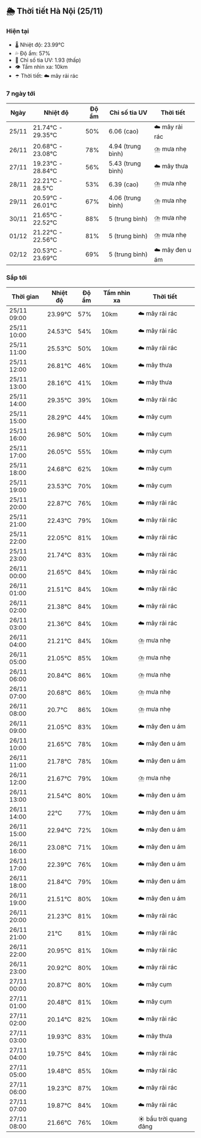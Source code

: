 ## 🌦️ Thời tiết Hà Nội (25/11)

### Hiện tại

- 🌡️ Nhiệt độ: 23.99℃
- 💦 Độ ẩm: 57%
- 🌟 Chỉ số tia UV: 1.93 (thấp)
- 👁️ Tầm nhìn xa: 10km
- ☂️ Thời tiết: ☁️ mây rải rác

### 7 ngày tới

| Ngày | Nhiệt độ | Độ ẩm | Chỉ số tia UV | Thời tiết |
| --- | --- | --- | --- | --- |
| 25/11 | 21.74℃ - 29.35℃ | 50% | 6.06 (cao) | ☁️ mây rải rác |
| 26/11 | 20.68℃ - 23.08℃ | 78% | 4.94 (trung bình) | ⛈️ mưa nhẹ |
| 27/11 | 19.23℃ - 28.84℃ | 56% | 5.43 (trung bình) | ☁️ mây thưa |
| 28/11 | 22.21℃ - 28.5℃ | 53% | 6.39 (cao) | ⛈️ mưa nhẹ |
| 29/11 | 20.59℃ - 26.01℃ | 67% | 4.06 (trung bình) | ⛈️ mưa nhẹ |
| 30/11 | 21.65℃ - 22.52℃ | 88% | 5 (trung bình) | ⛈️ mưa nhẹ |
| 01/12 | 21.22℃ - 22.56℃ | 81% | 5 (trung bình) | ⛈️ mưa nhẹ |
| 02/12 | 20.53℃ - 23.69℃ | 69% | 5 (trung bình) | ☁️ mây đen u ám |

### Sắp tới

| Thời gian | Nhiệt độ | Độ ẩm | Tầm nhìn xa | Thời tiết |
| --- | --- | --- | --- | --- |
| 25/11 09:00 | 23.99℃ | 57% | 10km | ☁️ mây rải rác |
| 25/11 10:00 | 24.53℃ | 54% | 10km | ☁️ mây rải rác |
| 25/11 11:00 | 25.53℃ | 50% | 10km | ☁️ mây rải rác |
| 25/11 12:00 | 26.81℃ | 46% | 10km | ☁️ mây thưa |
| 25/11 13:00 | 28.16℃ | 41% | 10km | ☁️ mây thưa |
| 25/11 14:00 | 29.35℃ | 39% | 10km | ☁️ mây rải rác |
| 25/11 15:00 | 28.29℃ | 44% | 10km | ☁️ mây cụm |
| 25/11 16:00 | 26.98℃ | 50% | 10km | ☁️ mây cụm |
| 25/11 17:00 | 26.05℃ | 55% | 10km | ☁️ mây cụm |
| 25/11 18:00 | 24.68℃ | 62% | 10km | ☁️ mây cụm |
| 25/11 19:00 | 23.53℃ | 70% | 10km | ☁️ mây cụm |
| 25/11 20:00 | 22.87℃ | 76% | 10km | ☁️ mây rải rác |
| 25/11 21:00 | 22.43℃ | 79% | 10km | ☁️ mây rải rác |
| 25/11 22:00 | 22.05℃ | 81% | 10km | ☁️ mây rải rác |
| 25/11 23:00 | 21.74℃ | 83% | 10km | ☁️ mây rải rác |
| 26/11 00:00 | 21.65℃ | 84% | 10km | ☁️ mây rải rác |
| 26/11 01:00 | 21.51℃ | 84% | 10km | ☁️ mây rải rác |
| 26/11 02:00 | 21.38℃ | 84% | 10km | ☁️ mây rải rác |
| 26/11 03:00 | 21.36℃ | 84% | 10km | ☁️ mây rải rác |
| 26/11 04:00 | 21.21℃ | 84% | 10km | ⛈️ mưa nhẹ |
| 26/11 05:00 | 21.05℃ | 85% | 10km | ⛈️ mưa nhẹ |
| 26/11 06:00 | 20.84℃ | 86% | 10km | ⛈️ mưa nhẹ |
| 26/11 07:00 | 20.68℃ | 86% | 10km | ⛈️ mưa nhẹ |
| 26/11 08:00 | 20.7℃ | 86% | 10km | ⛈️ mưa nhẹ |
| 26/11 09:00 | 21.05℃ | 83% | 10km | ☁️ mây đen u ám |
| 26/11 10:00 | 21.65℃ | 78% | 10km | ☁️ mây đen u ám |
| 26/11 11:00 | 21.78℃ | 78% | 10km | ☁️ mây đen u ám |
| 26/11 12:00 | 21.67℃ | 79% | 10km | ⛈️ mưa nhẹ |
| 26/11 13:00 | 21.54℃ | 80% | 10km | ☁️ mây đen u ám |
| 26/11 14:00 | 22℃ | 77% | 10km | ☁️ mây đen u ám |
| 26/11 15:00 | 22.94℃ | 72% | 10km | ☁️ mây đen u ám |
| 26/11 16:00 | 23.08℃ | 71% | 10km | ☁️ mây đen u ám |
| 26/11 17:00 | 22.39℃ | 76% | 10km | ☁️ mây đen u ám |
| 26/11 18:00 | 21.84℃ | 79% | 10km | ☁️ mây đen u ám |
| 26/11 19:00 | 21.51℃ | 80% | 10km | ☁️ mây đen u ám |
| 26/11 20:00 | 21.23℃ | 81% | 10km | ☁️ mây rải rác |
| 26/11 21:00 | 21℃ | 81% | 10km | ☁️ mây rải rác |
| 26/11 22:00 | 20.95℃ | 81% | 10km | ☁️ mây rải rác |
| 26/11 23:00 | 20.92℃ | 80% | 10km | ☁️ mây rải rác |
| 27/11 00:00 | 20.87℃ | 80% | 10km | ☁️ mây cụm |
| 27/11 01:00 | 20.48℃ | 81% | 10km | ☁️ mây cụm |
| 27/11 02:00 | 20.14℃ | 82% | 10km | ☁️ mây rải rác |
| 27/11 03:00 | 19.93℃ | 83% | 10km | ☁️ mây thưa |
| 27/11 04:00 | 19.75℃ | 84% | 10km | ☁️ mây rải rác |
| 27/11 05:00 | 19.48℃ | 85% | 10km | ☁️ mây rải rác |
| 27/11 06:00 | 19.23℃ | 87% | 10km | ☁️ mây rải rác |
| 27/11 07:00 | 19.87℃ | 84% | 10km | ☁️ mây rải rác |
| 27/11 08:00 | 21.66℃ | 76% | 10km | ☀️ bầu trời quang đãng |
